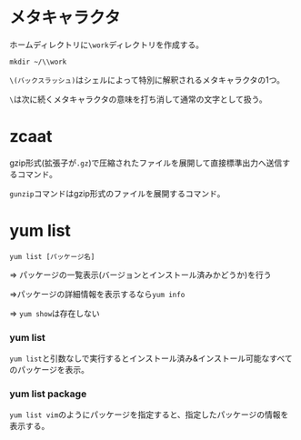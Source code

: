 # メタキャラクタ

ホームディレクトリに`\work`ディレクトリを作成する。

```
mkdir ~/\\work
```

`\(バックスラッシュ)`はシェルによって特別に解釈されるメタキャラクタの1つ。

`\`は次に続くメタキャラクタの意味を打ち消して通常の文字として扱う。

# zcaat

gzip形式(拡張子が`.gz`)で圧縮されたファイルを展開して直接標準出力へ送信するコマンド。

`gunzip`コマンドはgzip形式のファイルを展開するコマンド。

# yum list

```
yum list [パッケージ名]
```

=> パッケージの一覧表示(バージョンとインストール済みかどうか)を行う

=>パッケージの詳細情報を表示するなら`yum info`

=> `yum show`は存在しない

### yum list


`yum list`と引数なしで実行するとインストール済み&インストール可能なすべてのパッケージを表示。

### yum list package

`yum list vim`のようにパッケージを指定すると、指定したパッケージの情報を表示する。

